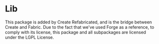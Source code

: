 # Lib
This package is added by Create Refabricated, and is the bridge between Create and Fabric.
Due to the fact that we've used Forge as a reference, to comply with its license, this package
and all subpackages are licensed under the LGPL License.
